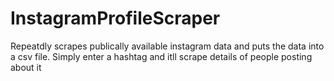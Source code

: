 # InstagramProfileScraper
Repeatdly scrapes publically available instagram data and puts the data into a csv file. Simply enter a hashtag and itll scrape details of people posting about it
